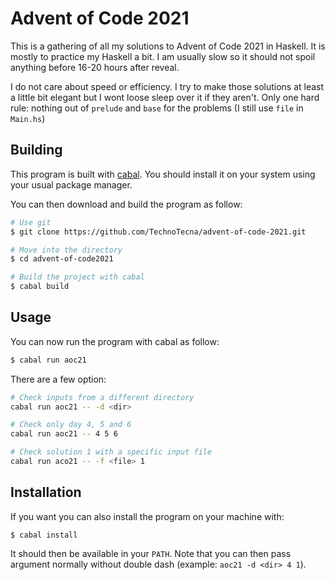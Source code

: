 # Advent of Code 2021

This is a gathering of all my solutions to Advent of Code 2021 in Haskell. It is mostly to practice my Haskell a bit. I am usually slow so it should not spoil anything before 16-20 hours after reveal.

I do not care about speed or efficiency. I try to make those solutions at least a little bit elegant but I wont loose sleep over it if they aren't. Only one hard rule: nothing out of `prelude` and `base` for the problems (I still use `file` in `Main.hs`)

## Building

This program is built with [cabal](https://www.haskell.org/cabal/). You should install it on your system using your usual package manager.

You can then download and build the program as follow:

```bash 
# Use git
$ git clone https://github.com/TechnoTecna/advent-of-code-2021.git

# Move into the directory
$ cd advent-of-code2021

# Build the project with cabal
$ cabal build
```

## Usage

You can now run the program with cabal as follow:

```bash
$ cabal run aoc21 
```

There are a few option:

``` bash
# Check inputs from a different directory
cabal run aoc21 -- -d <dir>

# Check only day 4, 5 and 6
cabal run aoc21 -- 4 5 6

# Check solution 1 with a specific input file
cabal run aco21 -- -f <file> 1
```

## Installation

If you want you can also install the program on your machine with:

```
$ cabal install
```

It should then be available in your `PATH`. Note that you can then pass argument normally without double dash (example: `aoc21 -d <dir> 4 1`).
